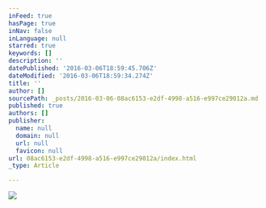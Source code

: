 ```yaml
---
inFeed: true
hasPage: true
inNav: false
inLanguage: null
starred: true
keywords: []
description: ''
datePublished: '2016-03-06T18:59:45.706Z'
dateModified: '2016-03-06T18:59:34.274Z'
title: ''
author: []
sourcePath: _posts/2016-03-06-08ac6153-e2df-4998-a516-e997ce29012a.md
published: true
authors: []
publisher:
  name: null
  domain: null
  url: null
  favicon: null
url: 08ac6153-e2df-4998-a516-e997ce29012a/index.html
_type: Article

---
```

![](https://s3-us-west-2.amazonaws.com/the-grid-img/p/3e9da152db10ffd8be7fd74245d42913dda16ad1.jpg)